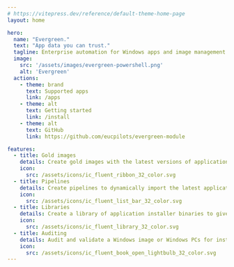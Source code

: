 ```yaml
---
# https://vitepress.dev/reference/default-theme-home-page
layout: home

hero:
  name: "Evergreen."
  text: "App data you can trust."
  tagline: Enterprise automation for Windows apps and image management with the latest version and downloads for common Windows applications via PowerShell.
  image:
    src: '/assets/images/evergreen-powershell.png'
    alt: 'Evergreen'
  actions:
    - theme: brand
      text: Supported apps
      link: /apps
    - theme: alt
      text: Getting started
      link: /install
    - theme: alt
      text: GitHub
      link: https://github.com/eucpilots/evergreen-module

features:
  - title: Gold images
    details: Create gold images with the latest versions of applications - ensures those images are up to date.
    icon:
      src: /assets/icons/ic_fluent_ribbon_32_color.svg
  - title: Pipelines
    details: Create pipelines to dynamically import the latest application version into Intune, Configuration Manager, Nerdio Manager etc.
    icon:
      src: /assets/icons/ic_fluent_list_bar_32_color.svg
  - title: Libraries
    details: Create a library of application installer binaries to give you control over installed versions.
    icon:
      src: /assets/icons/ic_fluent_library_32_color.svg
  - title: Auditing
    details: Audit and validate a Windows image or Windows PCs for installed application versions.
    icon:
      src: /assets/icons/ic_fluent_book_open_lightbulb_32_color.svg
---
```

